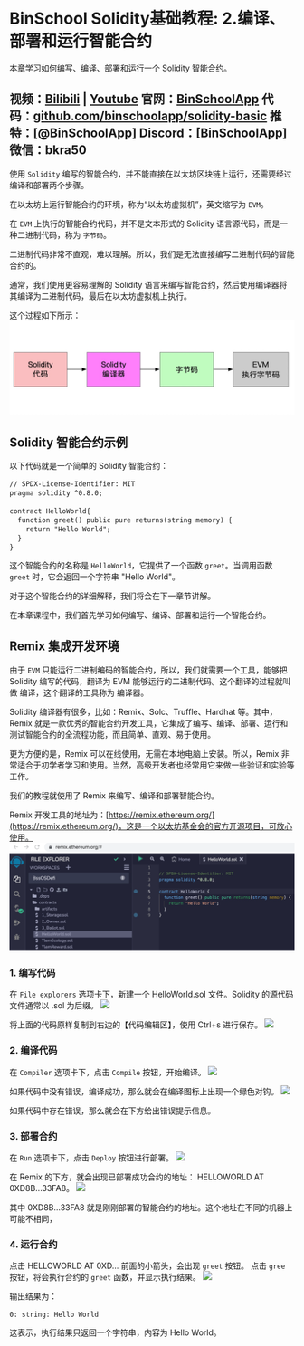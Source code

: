 # BinSchool Solidity基础教程: 2.编译、部署和运行智能合约

本章学习如何编写、编译、部署和运行一个 Solidity 智能合约。

视频：[Bilibili](#)  |  [Youtube](#)
官网：[BinSchoolApp](https://binschool.app)
代码：[github.com/binschoolapp/solidity-basic](https://github.com/binschoolapp/solidity-basic)
推特：[@BinSchoolApp]    Discord：[BinSchoolApp]   微信：bkra50 
-----
使用 `Solidity` 编写的智能合约，并不能直接在以太坊区块链上运行，还需要经过编译和部署两个步骤。

在以太坊上运行智能合约的环境，称为“以太坊虚拟机”，英文缩写为 `EVM`。

在 `EVM` 上执行的智能合约代码，并不是文本形式的 Solidity 语言源代码，而是一种二进制代码，称为 `字节码`。

二进制代码非常不直观，难以理解。所以，我们是无法直接编写二进制代码的智能合约的。

通常，我们使用更容易理解的 Solidity 语言来编写智能合约，然后使用编译器将其编译为二进制代码，最后在以太坊虚拟机上执行。

这个过程如下所示：
![](./img/contract-compile.png)

## Solidity 智能合约示例
以下代码就是一个简单的 Solidity 智能合约：
```solidity
// SPDX-License-Identifier: MIT
pragma solidity ^0.8.0;

contract HelloWorld{
  function greet() public pure returns(string memory) { 
    return "Hello World"; 
  } 
}
```
这个智能合约的名称是 `HelloWorld`，它提供了一个函数 `greet`。当调用函数 `greet` 时，它会返回一个字符串 "Hello World"。

对于这个智能合约的详细解释，我们将会在下一章节讲解。

在本章课程中，我们首先学习如何编写、编译、部署和运行一个智能合约。

## Remix 集成开发环境
由于 `EVM` 只能运行二进制编码的智能合约，所以，我们就需要一个工具，能够把 Solidity 编写的代码，翻译为 EVM 能够运行的二进制代码。这个翻译的过程就叫做 编译，这个翻译的工具称为 编译器。

Solidity 编译器有很多，比如：Remix、Solc、Truffle、Hardhat 等。其中，Remix 就是一款优秀的智能合约开发工具，它集成了编写、编译、部署、运行和测试智能合约的全流程功能，而且简单、直观、易于使用。

更为方便的是，Remix 可以在线使用，无需在本地电脑上安装。所以，Remix 非常适合于初学者学习和使用。当然，高级开发者也经常用它来做一些验证和实验等工作。

我们的教程就使用了 Remix 来编写、编译和部署智能合约。

Remix 开发工具的地址为：[https://remix.ethereum.org/](https://remix.ethereum.org/)，这是一个以太坊基金会的官方开源项目，可放心使用。
![](./img/remix.png)


### 1.  编写代码
在 `File explorers` 选项卡下，新建一个 HelloWorld.sol 文件。Solidity 的源代码文件通常以 .sol 为后缀。
![](./img/remix-newfile.jpg)

将上面的代码原样复制到右边的【代码编辑区】，使用 Ctrl+s 进行保存。
![](./img/remix-codearea.jpg)

### 2. 编译代码
在 `Compiler` 选项卡下，点击 `Compile` 按钮，开始编译。
![](./img/remix-compile.jpg)

如果代码中没有错误，编译成功，那么就会在编译图标上出现一个绿色对钩。
![](./img/remix-compile-succ.jpg)

如果代码中存在错误，那么就会在下方给出错误提示信息。

### 3. 部署合约
在 `Run` 选项卡下，点击 `Deploy` 按钮进行部署。
![](./img/remix-deploy.jpg)

在 Remix 的下方，就会出现已部署成功合约的地址： HELLOWORLD AT 0XD8B...33FA8。
![](./img/remix-deployresult.jpg)

其中 0XD8B...33FA8 就是刚刚部署的智能合约的地址。这个地址在不同的机器上可能不相同，

### 4. 运行合约
点击 HELLOWORLD AT 0XD... 前面的小箭头，会出现 `greet` 按钮。 点击 `gree` 按钮，将会执行合约的 `greet` 函数，并显示执行结果。
![](./img/remix-run.jpg)

输出结果为：
```solidity
0: string: Hello World
```
这表示，执行结果只返回一个字符串，内容为 Hello World。